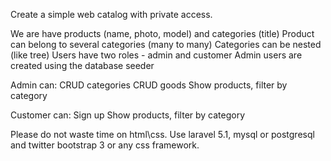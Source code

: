 Create a simple web catalog with private access.

We are have products (name, photo, model) and categories (title)
Product can belong to several categories (many to many)
Categories can be nested (like tree)
Users have two roles - admin and customer
Admin users are created using the database seeder

Admin can:
CRUD categories
CRUD goods
Show products, filter by category

Customer can:
Sign up
Show products, filter by category

Please do not waste time on html\css. 
Use laravel 5.1, mysql or postgresql and twitter bootstrap 3 or any css framework.
